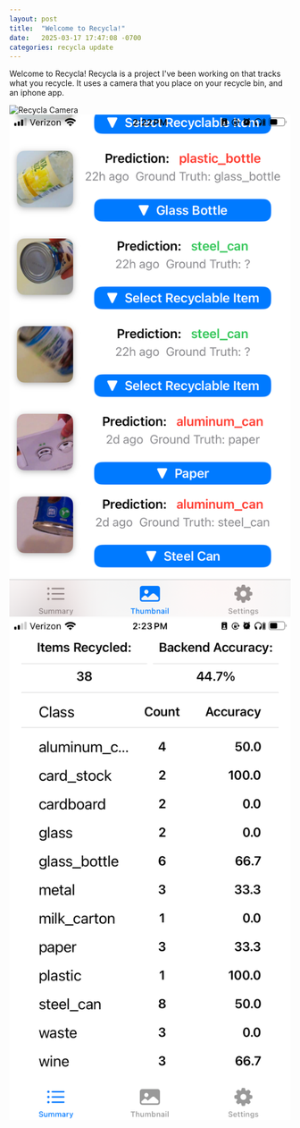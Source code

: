 ```yaml
---
layout: post
title:  "Welcome to Recycla!"
date:   2025-03-17 17:47:08 -0700
categories: recycla update
---
```

Welcome to Recycla! Recycla is a project I've been working on that tracks what you recycle. It uses a camera that you place on your recycle bin, and an iphone app.

![Recycla Camera](/images/IMG_1852.png)
![Recycla Thumbnails](/images/IMG_1853.PNG)
![Recycla Summary](/images/IMG_1854.PNG)